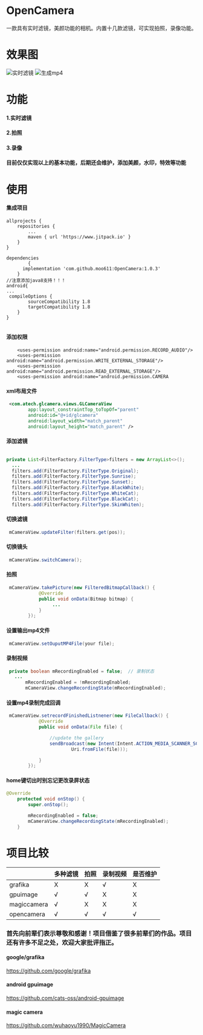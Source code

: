 # OpenCamera
一款具有实时滤镜，美颜功能的相机。内置十几款滤镜，可实现拍照，录像功能。

# 效果图
![实时滤镜](https://github.com/moo611/OpenCamera/blob/master/images/tu1.jpg "实时滤镜")
![生成mp4](https://github.com/moo611/OpenCamera/blob/master/images/tu3.gif "生成mp4")

# 功能
#### 1.实时滤镜
#### 2.拍照
#### 3.录像
#### 目前仅仅实现以上的基本功能，后期还会维护，添加美颜，水印，特效等功能
# 使用
#### 集成项目
```
allprojects {
    repositories {
        ...
        maven { url 'https://www.jitpack.io' }
    }
}

dependencies 
        {
	  implementation 'com.github.moo611:OpenCamera:1.0.3'
	}
//注意添加java8支持！！！
android{
...
 compileOptions {
        sourceCompatibility 1.8
        targetCompatibility 1.8
    }
}
	
```
#### 添加权限
```
    <uses-permission android:name="android.permission.RECORD_AUDIO"/>
    <uses-permission android:name="android.permission.WRITE_EXTERNAL_STORAGE"/>
    <uses-permission android:name="android.permission.READ_EXTERNAL_STORAGE"/>
    <uses-permission android:name="android.permission.CAMERA
```    
#### xml布局文件
```xml
 <com.atech.glcamera.views.GLCameraView
        app:layout_constraintTop_toTopOf="parent"
        android:id="@+id/glcamera"
        android:layout_width="match_parent"
        android:layout_height="match_parent" />
```


#### 添加滤镜

```java

private List<FilterFactory.FilterType>filters = new ArrayList<>();
  ...
  filters.add(FilterFactory.FilterType.Original);
  filters.add(FilterFactory.FilterType.Sunrise);
  filters.add(FilterFactory.FilterType.Sunset);
  filters.add(FilterFactory.FilterType.BlackWhite);
  filters.add(FilterFactory.FilterType.WhiteCat);
  filters.add(FilterFactory.FilterType.BlackCat);
  filters.add(FilterFactory.FilterType.SkinWhiten);

```

#### 切换滤镜
```java
 mCameraView.updateFilter(filters.get(pos));
```

#### 切换镜头
```java
 mCameraView.switchCamera();
```

#### 拍照

```java
 mCameraView.takePicture(new FilteredBitmapCallback() {
            @Override
            public void onData(Bitmap bitmap) {
                 ...
            }
        });
```
#### 设置输出mp4文件
```java
 mCameraView.setOuputMP4File(your file);
```
#### 录制视频
```java
 private boolean mRecordingEnabled = false;  // 录制状态
   ...
       mRecordingEnabled = !mRecordingEnabled;
       mCameraView.changeRecordingState(mRecordingEnabled);
```
#### 设置mp4录制完成回调
```java
 mCameraView.setrecordFinishedListnener(new FileCallback() {
            @Override
            public void onData(File file) {

                //update the gallery
                sendBroadcast(new Intent(Intent.ACTION_MEDIA_SCANNER_SCAN_FILE,
                        Uri.fromFile(file)));

            }
        });
```
#### home键切出时别忘记更改录屏状态
```java
@Override
    protected void onStop() {
        super.onStop();

        mRecordingEnabled = false;
        mCameraView.changeRecordingState(mRecordingEnabled);
    }
```
# 项目比较
|       | 多种滤镜  | 拍照  | 录制视频  |  是否维护  |
|------| ------------ | ------------ | ------------ | ------------ |
|grafika|   X |X  |  √ | X |
| gpuimage | √ | √ | X |X|
|magiccamera| √  |  X | X  |X|
|opencamera|  √ | √   | √   |√ |

### 首先向前辈们表示尊敬和感谢！项目借鉴了很多前辈们的作品。项目还有许多不足之处，欢迎大家批评指正。
#### google/grafika 
https://github.com/google/grafika
#### android gpuimage
https://github.com/cats-oss/android-gpuimage
#### magic camera
https://github.com/wuhaoyu1990/MagicCamera

